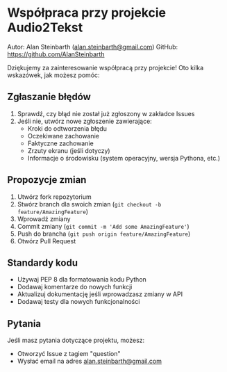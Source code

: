 # Współpraca przy projekcie Audio2Tekst

Autor: Alan Steinbarth (alan.steinbarth@gmail.com)
GitHub: https://github.com/AlanSteinbarth

Dziękujemy za zainteresowanie współpracą przy projekcie! Oto kilka wskazówek, jak możesz pomóc:

## Zgłaszanie błędów

1. Sprawdź, czy błąd nie został już zgłoszony w zakładce Issues
2. Jeśli nie, utwórz nowe zgłoszenie zawierające:
   - Kroki do odtworzenia błędu
   - Oczekiwane zachowanie
   - Faktyczne zachowanie
   - Zrzuty ekranu (jeśli dotyczy)
   - Informacje o środowisku (system operacyjny, wersja Pythona, etc.)

## Propozycje zmian

1. Utwórz fork repozytorium
2. Stwórz branch dla swoich zmian (`git checkout -b feature/AmazingFeature`)
3. Wprowadź zmiany
4. Commit zmiany (`git commit -m 'Add some AmazingFeature'`)
5. Push do brancha (`git push origin feature/AmazingFeature`)
6. Otwórz Pull Request

## Standardy kodu

- Używaj PEP 8 dla formatowania kodu Python
- Dodawaj komentarze do nowych funkcji
- Aktualizuj dokumentację jeśli wprowadzasz zmiany w API
- Dodawaj testy dla nowych funkcjonalności

## Pytania

Jeśli masz pytania dotyczące projektu, możesz:
- Otworzyć Issue z tagiem "question"
- Wysłać email na adres alan.steinbarth@gmail.com
